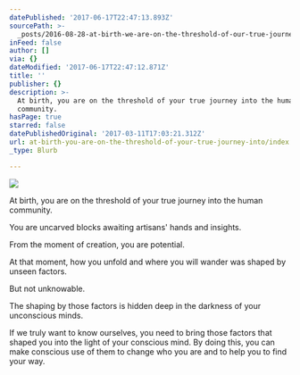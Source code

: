 ```yaml
---
datePublished: '2017-06-17T22:47:13.893Z'
sourcePath: >-
  _posts/2016-08-28-at-birth-we-are-on-the-threshold-of-our-true-journey-into-t.md
inFeed: false
author: []
via: {}
dateModified: '2017-06-17T22:47:12.871Z'
title: ''
publisher: {}
description: >-
  At birth, you are on the threshold of your true journey into the human
  community.
hasPage: true
starred: false
datePublishedOriginal: '2017-03-11T17:03:21.312Z'
url: at-birth-you-are-on-the-threshold-of-your-true-journey-into/index.html
_type: Blurb

---
```

![](https://the-grid-user-content.s3-us-west-2.amazonaws.com/acb1c708-9367-405d-96e9-848ec8eefccc.jpg)

At birth, you are on the threshold of your true journey into the human community.

You are uncarved blocks awaiting artisans' hands and insights.

From the moment of creation, you are potential.

At that moment, how you unfold and where you will wander was shaped by unseen factors.

But not unknowable.

The shaping by those factors is hidden deep in the darkness of your unconscious minds.

If we truly want to know ourselves, you need to bring those factors that shaped you into the light of your conscious mind. By doing this, you can make conscious use of them to change who you are and to help you to find your way.